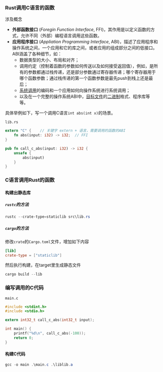 ### Rust调用C语言的函数

涉及概念

- **外部函数接口** (*Foregin Function  Interface*, FFI)，其作用是以定义函数的方式，允许不同（外部）编程语言调用这些函数。
- **应用程序接口** (*Appliation Programming Interface*, ABI)，描述了应用程序和操作系统之间，一个应用和它的库之间，或者应用的组成部分之间的低接口。ABI涵盖了各种细节，如：
  - 数据类型的大小、布局和对齐；
  - 调用约定（控制着函数的参数如何传送以及如何接受返回值），例如，是所有的参数都通过栈传递，还是部分参数通过寄存器传递；哪个寄存器用于哪个函数参数；通过栈传递的第一个函数参数是最先push到栈上还是最后；
  - [系统调用](https://baike.baidu.com/item/系统调用)的编码和一个应用如何向操作系统进行系统调用；
  - 以及在一个完整的操作系统ABI中，[目标文件](https://baike.baidu.com/item/目标文件)的[二进制](https://baike.baidu.com/item/二进制/361457)格式、程序库等等。

具体举例如下，写一个调用C语言`int abs(int x)`的场景。

`lib.rs`

```rust
extern "C" {	// 关键字 extern + 语言，需要调用的函数的ABI
    fn abs(input: i32) -> i32;  // FFI
}

pub fn call_c_abs(input: i32) -> i32 {
    unsafe {
        abs(input)
    }
}
```



### C语言调用Rust的函数

#### 构建出静态库

##### `rustc`的方法

```powershell
rustc --crate-type=staticlib src\lib.rs
```



##### `cargo`的方法

修改`crate`的`Cargo.toml`文件，增加如下内容

```toml
[lib]
crate-type = ["staticlib"]
```

然后执行构建，在target里生成静态文件

```powershell
cargo build --lib
```



### 编写调用的C代码

`main.c`

```c
#include <stdint.h>
#include <stdio.h>

extern int32_t call_c_abs(int32_t input);

int main() {
    printf("%d\n", call_c_abs(-100));
    return 0;
}
```



#### 构建C代码

```powershell
gcc -o main .\main.c .\liblib.a
```



